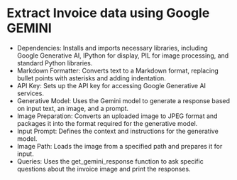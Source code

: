 # Extract Invoice data using Google GEMINI

- Dependencies: Installs and imports necessary libraries, including Google Generative AI, IPython for display, PIL for image processing, and standard Python libraries.
- Markdown Formatter: Converts text to a Markdown format, replacing bullet points with asterisks and adding indentation.
- API Key: Sets up the API key for accessing Google Generative AI services.
- Generative Model: Uses the Gemini model to generate a response based on input text, an image, and a prompt.
- Image Preparation: Converts an uploaded image to JPEG format and packages it into the format required for the generative model.
- Input Prompt: Defines the context and instructions for the generative model.
- Image Path: Loads the image from a specified path and prepares it for input.
- Queries: Uses the get_gemini_response function to ask specific questions about the invoice image and print the responses.
